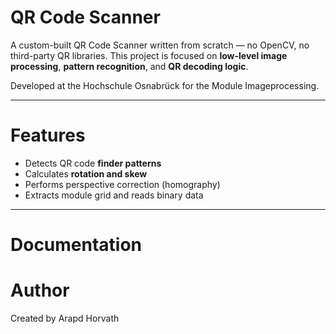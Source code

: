 # QR Code Scanner

A custom-built QR Code Scanner written from scratch — no OpenCV, no third-party QR libraries. This project is focused on **low-level image processing**, **pattern recognition**, and **QR decoding logic**.

Developed at the Hochschule Osnabrück for the Module Imageprocessing.

---

# Features

-  Detects QR code **finder patterns**
-  Calculates **rotation and skew**
-  Performs perspective correction (homography)
-  Extracts module grid and reads binary data
  
---

# Documentation

# Author
Created by Arapd Horvath


